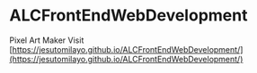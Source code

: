 # ALCFrontEndWebDevelopment
Pixel Art Maker
Visit [https://jesutomilayo.github.io/ALCFrontEndWebDevelopment/](https://jesutomilayo.github.io/ALCFrontEndWebDevelopment/)
